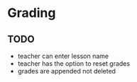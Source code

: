 # Grading

## TODO

* teacher can enter lesson name
* teacher has the option to reset grades
* grades are appended not deleted
